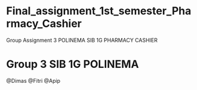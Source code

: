 # Final_assignment_1st_semester_Pharmacy_Cashier
Group Assignment 3 POLINEMA SIB 1G
PHARMACY CASHIER 

# Group 3 SIB 1G POLINEMA
@Dimas
@Fitri
@Apip

